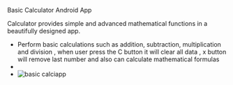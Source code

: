 Basic Calculator Android App

Calculator provides simple and advanced mathematical functions in a beautifully designed app.

* Perform basic calculations such as addition, subtraction, multiplication and division , when user press the C button it will clear all data , x button will remove last number and also can calculate mathematical formulas
*
* ![basic calciapp](https://github.com/AjayAcharya555/CalciApp/assets/151941074/0f41f313-85b4-432e-944b-40f327c082ef)
